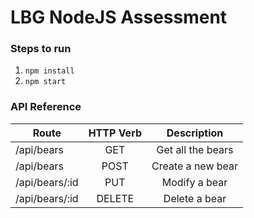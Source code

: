 <h1> LBG NodeJS Assessment </h1>

### Steps to run

1. `npm install`
2. `npm start`


### API Reference
|Route         | HTTP Verb   |Description         |
|--------------|:-----------:|:------------------:|
|/api/bears    |GET          |Get all the bears   |
|/api/bears    |POST         |Create a new bear   |
|/api/bears/:id|PUT          |Modify a bear       |
|/api/bears/:id|DELETE       |Delete a bear       |

